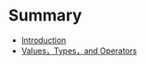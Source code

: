 # Summary

* [Introduction](README.md)
* [Values，Types，and Operators](valuestypesand-operators.md)

